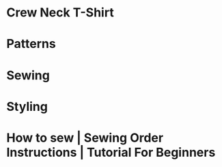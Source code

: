 # Crew Neck T-Shirt

<picture src="T-Shirt_01.jpg" alt="T-Shirt_01"></picture>

# Patterns

<picture src="T-Shirt_02.jpg" alt="T-Shirt_02"></picture>

# Sewing

<picture src="T-Shirt_03.png" alt="T-Shirt_03"></picture>

<picture src="T-Shirt_04.png" alt="T-Shirt_04"></picture>

# Styling

<picture src="T-Shirt_05.jpg" alt="T-Shirt_05"></picture>

# How to sew | Sewing Order Instructions | Tutorial For Beginners

<youtube embedId="-dL-Dcoafdw"></youtube>
